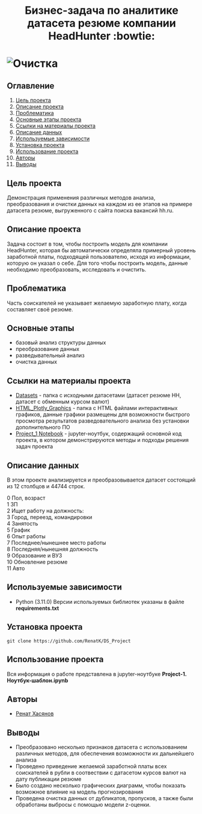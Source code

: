 

# <center>Бизнес-задача по аналитике датасета резюме компании HeadHunter :bowtie:</center>
![Очистка](https://drive.google.com/uc?export=view&id=1nG6ZRDJOwICCdqUEW7B4jRlDA8P1lf3X)
===============================================================================================
## Оглавление
1. [Цель проекта](#Цель-проекта)
2. [Описание проекта](#Описание-проекта)
2. [Проблематика](#Проблематика)
3. [Основные этапы проекта](#Основные-этапы)
5. [Ссылки на материалы проекта](#Ссылки-на-материалы-проекта)
6. [Описание данных](#Описание-данных)
7. [Используемые зависимости](#Используемые-зависимости)
8. [Установка проекта](#Установка-проекта)
5. [Использование проекта](#Использование-проекта)
6. [Авторы](#Авторы)
7. [Выводы](#Использование-проекта)

## Цель проекта
Демонстрация применения различных методов анализа, преобразования и очистки данных на каждом из ее этапов на примере датасета  резюме, выгруженного с сайта поиска вакансий hh.ru.

## Описание проекта
Задача состоит в том, чтобы  построить модель для компании HeadHunter, которая бы автоматически определяла примерный уровень заработной платы, подходящей пользователю, исходя из информации, которую он указал о себе. Для того чтобы построить модель, данные необходимо преобразовать, исследовать и очистить.

## Проблематика
Часть соискателей не указывает желаемую заработную плату, когда составляет своё резюме.

## Основные этапы

- базовый анализ структуры данных
- преобразование данных
- разведывательный анализ
- очистка данных


## Ссылки на материалы проекта
* [Datasets](https://drive.google.com/drive/folders/1CK13opjyPuEG6zelsPRrN9z5OevTHZR5?usp=sharing) - папка с исходными датасетами (датасет резюме HH, датасет с обменным курсом валют)
* [HTML_Plotly_Graphics](https://github.com/RenatK/DS_Project/tree/master/plotly_graph) - папка с HTML файлами интерактивных графиков, данные графики размещены для возможности быстрого просмотра результатов разведовательного анализа без установки дополнительного ПО
* [Project_1 Notebook](https://github.com/RenatK/DS_Project/blob/master/Project-1.%20%D0%9D%D0%BE%D1%83%D1%82%D0%B1%D1%83%D0%BA-%D1%88%D0%B0%D0%B1%D0%BB%D0%BE%D0%BD.ipynb) - jupyter-ноутбук, содержащий основной код проекта, в котором демонстрируются методы и подходы решения задач проекта

## Описание данных
В этом проекте анализируется и преобразовывается датасет состоящий из 12 столбцов и 44744 строк.

 0   Пол, возраст                    
 1   ЗП                               
 2   Ищет работу на должность:        
 3   Город, переезд, командировки     
 4   Занятость                        
 5   График                           
 6   Опыт работы                      
 7   Последнее/нынешнее место работы  
 8   Последняя/нынешняя должность     
 9   Образование и ВУЗ                
 10  Обновление резюме                
 11  Авто                             

## Используемые зависимости
* Python (3.11.0)
Версии используемых библиотек указаны в файле **requirements.txt**
  
## Установка проекта

```
git clone https://github.com/RenatK/DS_Project
```

## Использование проекта
Вся информация о работе представлена в jupyter-ноутбуке **Project-1. Ноутбук-шаблон.ipynb**

## Авторы

* [Ренат Хасянов](https://github.com/RenatK)

## Выводы
 - Преобразовано несколько признаков датасета с использованием различных методов, для обеспечения возможности их дальнейшего анализа
 - Проведено приведение желаемой заработной платы всех соискателей в рубли в соотвествии с датасетом курсов валют на дату публикации резюме
 - Было создано несколько графических диаграмм, чтобы показать возможное влияние на модель прогнозирования  
 - Проведена очистка данных от дубликатов, пропусков, а также были обработаны выбросы с помощью модели z-оценки.
